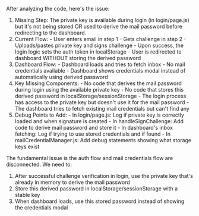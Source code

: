 After analyzing the code, here's the issue:

  1. Missing Step: The private key is available during login (in login/page.js) but it's not being stored OR used to derive the mail password before
  redirecting to the dashboard.
  2. Current Flow:
    - User enters email in step 1
    - Gets challenge in step 2
    - Uploads/pastes private key and signs challenge
    - Upon success, the login logic sets the auth token in localStorage
    - User is redirected to dashboard WITHOUT storing the derived password
  3. Dashboard Flow:
    - Dashboard loads and tries to fetch inbox
    - No mail credentials available
    - Dashboard shows credentials modal instead of automatically using derived password
  4. Key Missing Components:
    - No code that derives the mail password during login using the available private key
    - No code that stores this derived password in localStorage/sessionStorage
    - The login process has access to the private key but doesn't use it for the mail password
    - The dashboard tries to fetch existing mail credentials but can't find any
  5. Debug Points to Add:
    - In login/page.js: Log if private key is correctly loaded and when signature is created
    - In handleSignChallenge: Add code to derive mail password and store it
    - In dashboard's inbox fetching: Log if trying to use stored credentials and if found
    - In mailCredentialManager.js: Add debug statements showing what storage keys exist

  The fundamental issue is the auth flow and mail credentials flow are disconnected. We need to:

  1. After successful challenge verification in login, use the private key that's already in memory to derive the mail password
  2. Store this derived password in localStorage/sessionStorage with a stable key
  3. When dashboard loads, use this stored password instead of showing the credentials modal
